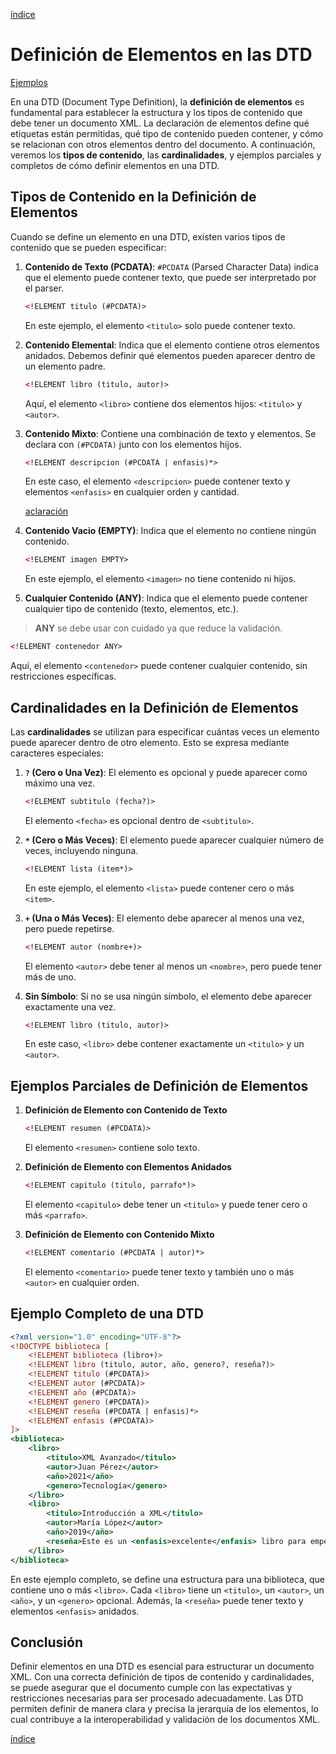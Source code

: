 [índice](./LM0400_indice.md)

# Definición de Elementos en las DTD

[Ejemplos](./LM0403_ejemplosDTD.md)

En una DTD (Document Type Definition), la **definición de elementos** es fundamental para establecer la estructura y los tipos de contenido que debe tener un documento XML. La declaración de elementos define qué etiquetas están permitidas, qué tipo de contenido pueden contener, y cómo se relacionan con otros elementos dentro del documento. A continuación, veremos los **tipos de contenido**, las **cardinalidades**, y ejemplos parciales y completos de cómo definir elementos en una DTD.

## Tipos de Contenido en la Definición de Elementos

Cuando se define un elemento en una DTD, existen varios tipos de contenido que se pueden especificar:

1. **Contenido de Texto (PCDATA)**: `#PCDATA` (Parsed Character Data) indica que el elemento puede contener texto, que puede ser interpretado por el parser.
   ```xml
   <!ELEMENT titulo (#PCDATA)>
   ```
   En este ejemplo, el elemento `<titulo>` solo puede contener texto.

2. **Contenido Elemental**: Indica que el elemento contiene otros elementos anidados. Debemos definir qué elementos pueden aparecer dentro de un elemento padre.
   ```xml
   <!ELEMENT libro (titulo, autor)>
   ```
   Aquí, el elemento `<libro>` contiene dos elementos hijos: `<titulo>` y `<autor>`.

3. **Contenido Mixto**: Contiene una combinación de texto y elementos. Se declara con `(#PCDATA)` junto con los elementos hijos.
   ```xml
   <!ELEMENT descripcion (#PCDATA | enfasis)*>
   ```
   En este caso, el elemento `<descripcion>` puede contener texto y elementos `<enfasis>` en cualquier orden y cantidad.

   [aclaración](./LM040302d_aclaramixto.md)

4. **Contenido Vacio (EMPTY)**: Indica que el elemento no contiene ningún contenido.
   ```xml
   <!ELEMENT imagen EMPTY>
   ```
   En este ejemplo, el elemento `<imagen>` no tiene contenido ni hijos.

5. **Cualquier Contenido (ANY)**: Indica que el elemento puede contener cualquier tipo de contenido (texto, elementos, etc.).
> **ANY** se debe usar con cuidado ya que reduce la validación.
   ```xml
   <!ELEMENT contenedor ANY>
   ```
   Aquí, el elemento `<contenedor>` puede contener cualquier contenido, sin restricciones específicas.

## Cardinalidades en la Definición de Elementos

Las **cardinalidades** se utilizan para especificar cuántas veces un elemento puede aparecer dentro de otro elemento. Esto se expresa mediante caracteres especiales:

1. **`?` (Cero o Una Vez)**: El elemento es opcional y puede aparecer como máximo una vez.
   ```xml
   <!ELEMENT subtitulo (fecha?)>
   ```
   El elemento `<fecha>` es opcional dentro de `<subtitulo>`.

2. **`*` (Cero o Más Veces)**: El elemento puede aparecer cualquier número de veces, incluyendo ninguna.
   ```xml
   <!ELEMENT lista (item*)>
   ```
   En este ejemplo, el elemento `<lista>` puede contener cero o más `<item>`.

3. **`+` (Una o Más Veces)**: El elemento debe aparecer al menos una vez, pero puede repetirse.
   ```xml
   <!ELEMENT autor (nombre+)>
   ```
   El elemento `<autor>` debe tener al menos un `<nombre>`, pero puede tener más de uno.

4. **Sin Símbolo**: Si no se usa ningún símbolo, el elemento debe aparecer exactamente una vez.
   ```xml
   <!ELEMENT libro (titulo, autor)>
   ```
   En este caso, `<libro>` debe contener exactamente un `<titulo>` y un `<autor>`.

## Ejemplos Parciales de Definición de Elementos

1. **Definición de Elemento con Contenido de Texto**
   ```xml
   <!ELEMENT resumen (#PCDATA)>
   ```
   El elemento `<resumen>` contiene solo texto.

2. **Definición de Elemento con Elementos Anidados**
   ```xml
   <!ELEMENT capitulo (titulo, parrafo*)>
   ```
   El elemento `<capitulo>` debe tener un `<titulo>` y puede tener cero o más `<parrafo>`.

3. **Definición de Elemento con Contenido Mixto**
   ```xml
   <!ELEMENT comentario (#PCDATA | autor)*>
   ```
   El elemento `<comentario>` puede tener texto y también uno o más `<autor>` en cualquier orden.

## Ejemplo Completo de una DTD

```xml
<?xml version="1.0" encoding="UTF-8"?>
<!DOCTYPE biblioteca [
    <!ELEMENT biblioteca (libro+)>
    <!ELEMENT libro (titulo, autor, año, genero?, reseña?)>
    <!ELEMENT titulo (#PCDATA)>
    <!ELEMENT autor (#PCDATA)>
    <!ELEMENT año (#PCDATA)>
    <!ELEMENT genero (#PCDATA)>
    <!ELEMENT reseña (#PCDATA | enfasis)*>
    <!ELEMENT enfasis (#PCDATA)>
]>
<biblioteca>
    <libro>
        <titulo>XML Avanzado</titulo>
        <autor>Juan Pérez</autor>
        <año>2021</año>
        <genero>Tecnología</genero>
    </libro>
    <libro>
        <titulo>Introducción a XML</titulo>
        <autor>María López</autor>
        <año>2019</año>
        <reseña>Este es un <enfasis>excelente</enfasis> libro para empezar.</reseña>
    </libro>
</biblioteca>
```

En este ejemplo completo, se define una estructura para una biblioteca, que contiene uno o más `<libro>`. Cada `<libro>` tiene un `<titulo>`, un `<autor>`, un `<año>`, y un `<genero>` opcional. Además, la `<reseña>` puede tener texto y elementos `<enfasis>` anidados.

## Conclusión

Definir elementos en una DTD es esencial para estructurar un documento XML. Con una correcta definición de tipos de contenido y cardinalidades, se puede asegurar que el documento cumple con las expectativas y restricciones necesarias para ser procesado adecuadamente. Las DTD permiten definir de manera clara y precisa la jerarquía de los elementos, lo cual contribuye a la interoperabilidad y validación de los documentos XML.

[índice](./LM0400_indice.md)
